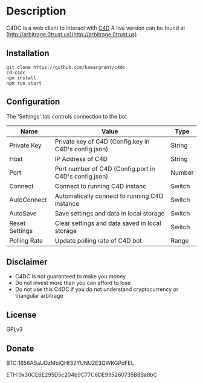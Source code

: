 # Description

C4DC is a web client to interact with [C4D](https://github.com/kemargrant/c4d)
A live version can be found at [http://arbitrage.0trust.us](http://arbitrage.0trust.us)
 
## Installation
```
git clone https://github.com/kemargrant/c4dc
cd c4dc
npm install
npm run start
```


## Configuration
The 'Settings' tab controls  connection to the bot

| Name | Value | Type
| ------ | ------ | ------ |
| Private Key | Private key of C4D (Config.key in C4D's config.json) | String
| Host | IP Address of C4D | String
| Port | Port number of C4D (Config.port in C4D's config.json) | Number
| Connect | Connect to running C4D instanc | Switch
| AutoConnect | Automatically connect to running C4D instance | Switch
| AutoSave | Save settings and data in local storage | Switch
| Reset Settings | Clear settings and data saved in local storage | Switch
| Polling Rate | Update polling rate of C4D bot | Range


## Disclaimer

- C4DC is not guaranteed to make you money
- Do not invest more than you can afford to lose
- Do not use this C4DC if you do not understand cryptocurrency or triangular arbitrage

License
----
GPLv3


Donate
------
BTC:1656ASaUDzMbiQHf32YUNU2E3QWKGPdFEL

ETH:0x30CE6E295D5c204b9C77C6DE995260735B8Ba8bC
